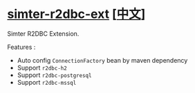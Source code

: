 # [simter-r2dbc-ext](https://github.com/simter/simter-r2dbc-ext) [[中文]]

Simter R2DBC Extension.

Features :

- Auto config `ConnectionFactory` bean by maven dependency
- Support `r2dbc-h2`
- Support `r2dbc-postgresql`
- Support `r2dbc-mssql`

[simter-parent]: https://github.com/simter/simter-parent
[中文]: https://github.com/simter/simter-r2dbc-ext/blob/master/docs/README.zh-cn.md